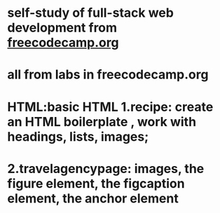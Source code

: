 # self-study of full-stack web development from [freecodecamp.org](https://www.freecodecamp.org/learn/full-stack-developer)

# all from labs in freecodecamp.org

# HTML:basic HTML 1.recipe: create an HTML boilerplate , work with headings, lists, images;

# 2.travelagencypage: images, the figure element, the figcaption element, the anchor element
